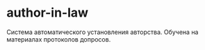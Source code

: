 # author-in-law
Система автоматического установления авторства. Обучена на материалах протоколов допросов.
